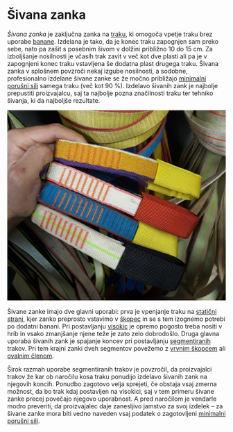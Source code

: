 # Šivana zanka

_Šivana zanka_ je zaključna zanka na [traku](trak), ki omogoča vpetje traku brez uporabe [banane](banana). Izdelana je tako, da je konec traku zapognjen sam preko sebe, nato pa zašit s posebnim šivom v dolžini približno 10 do 15 cm. Za izboljšanje nosilnosti je včasih trak zavit v več kot dve plasti ali pa je v zapognjeni konec traku vstavljena še dodatna plast drugega traku. Šivana zanka v splošnem povzroči nekaj izgube nosilnosti, a sodobne, profesionalno izdelane šivane zanke se že močno približajo [minimalni porušni sili](minimalna-porusna-sila) samega traku (več kot 90 %). Izdelavo šivanih zank je najbolje prepustiti proizvajalcu, saj ta najbolje pozna značilnosti traku ter tehniko šivanja, ki da najboljše rezultate.

![Šivane zanke](images/sivane-zanke.jpg)

Šivane zanke imajo dve glavni uporabi: prva je vpenjanje traku na [statični strani](staticna-stran), kjer zanko preprosto vstavimo v [škopec](skopec) in se s tem izognemo potrebi po dodatni banani. Pri postavljanju [visokic](visokica) je opremo pogosto treba nositi v hrib in vsako zmanjšanje njene teže je zato zelo dobrodošlo. Druga glavna uporaba šivanih zank je spajanje koncev pri postavljanju [segmentiranih](segmentiranje) trakov. Pri tem krajni zanki dveh segmentov povežemo z [vrvnim škopcem](vrvni-skopec) ali [ovalnim členom](ovalni-clen).

Širok razmah uporabe segmentiranih trakov je povzročil, da proizvajalci trakov že kar ob naročilu kosa traku ponudijo izdelavo šivanih zank na njegovih koncih. Ponudbo zagotovo velja sprejeti, če obstaja vsaj zmerna možnost, da bo trak kdaj postavljen na visokici, saj v tem primeru šivane zanke precej povečajo njegovo uporabnost. A pred naročilom je vendarle modro preveriti, da proizvajalec daje zanesljivo jamstvo za svoj izdelek – za šivane zanke mora biti vedno naveden vsaj podatek o zagotovljeni [minimalni porušni sili](minimalna-porusna-sila).
